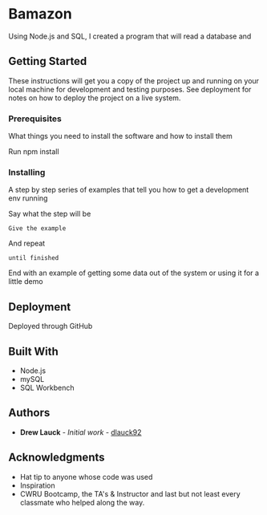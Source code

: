 # Bamazon

Using Node.js and SQL, I created a program that will read a database and 

## Getting Started

These instructions will get you a copy of the project up and running on your local machine for development and testing purposes. See deployment for notes on how to deploy the project on a live system.

### Prerequisites

What things you need to install the software and how to install them

Run npm install

### Installing

A step by step series of examples that tell you how to get a development env running

Say what the step will be

```
Give the example
```

And repeat

```
until finished
```

End with an example of getting some data out of the system or using it for a little demo

## Deployment

Deployed through GitHub

## Built With

* Node.js
* mySQL
* SQL Workbench

## Authors

* **Drew Lauck** - *Initial work* - [dlauck92](https://github.com/dlauck92)

## Acknowledgments

* Hat tip to anyone whose code was used
* Inspiration
* CWRU Bootcamp, the TA's & Instructor and last but not least every classmate who helped along the way.
